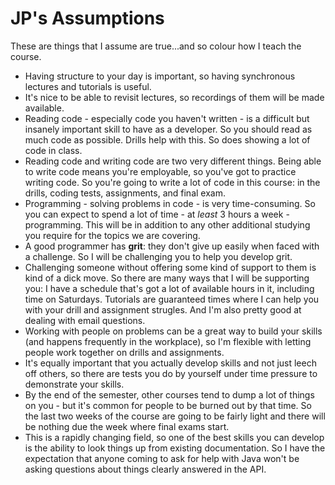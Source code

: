 # JP's Assumptions

These are things that I assume are true...and so colour how I teach the course. 

- Having structure to your day is important, so having synchronous lectures and tutorials is useful.
- It's nice to be able to revisit lectures, so recordings of them will be made available.
- Reading code - especially code you haven't written - is a difficult but insanely important skill to have as a developer. So you should read as much code as possible. Drills help with this. So does showing a lot of code in class.
- Reading code and writing code are two very different things. Being able to write code means you're employable, so you've got to practice writing code. So you're going to write a lot of code in this course: in the drills, coding tests, assignments, and final exam.
- Programming - solving problems in code - is very time-consuming. So you can expect to spend a lot of time - at *least* 3 hours a week - programming. This will be in addition to any other additional studying you require for the topics we are covering.
- A good programmer has **grit**: they don't give up easily when faced with a challenge. So I will be challenging you to help you develop grit.
- Challenging someone without offering some kind of support to them is kind of a dick move. So there are many ways that I will be supporting you: I have a schedule that's got a lot of available hours in it, including time on Saturdays. Tutorials are guaranteed times where I can help you with your drill and assignment strugles. And I'm also pretty good at dealing with email questions.
- Working with people on problems can be a great way to build your skills (and happens frequently in the workplace), so I'm flexible with letting people work together on drills and assignments.
- It's equally important that you actually develop skills and not just leech off others, so there are tests you do by yourself under time pressure to demonstrate your skills.
- By the end of the semester, other courses tend to dump a lot of things on you - but it's common for people to be burned out by that time. So the last two weeks of the course are going to be fairly light and there will be nothing due the week where final exams start.
- This is a rapidly changing field, so one of the best skills you can develop is the ability to look things up from existing documentation. So I have the expectation that anyone coming to ask for help with Java won't be asking questions about things clearly answered in the API.